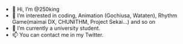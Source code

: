 - 👋 Hi, I’m @250king
- 👀 I’m interested in coding, Animation (Gochiusa, Wataten), Rhythm Game(maimai DX, CHUNITHM, Project Sekai...) and so on 
- 🌱 I’m currently a university student.
- 📫 You can contact me in my Twitter.

<!---
250king/250king is a ✨ special ✨ repository because its `README.md` (this file) appears on your GitHub profile.
You can click the Preview link to take a look at your changes.
--->
